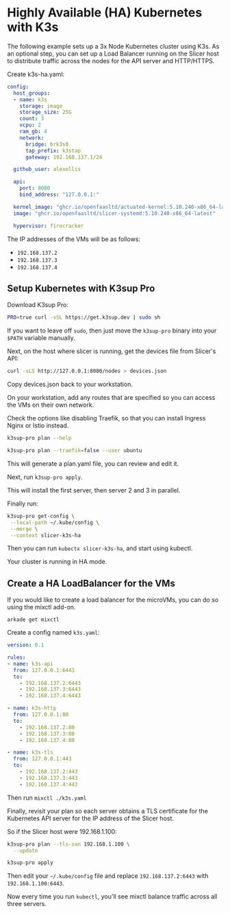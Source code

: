 # Highly Available (HA) Kubernetes with K3s

The following example sets up a 3x Node Kubernetes cluster using K3s. As an optional step, you can set up a Load Balancer running on the Slicer host to distribute traffic across the nodes for the API server and HTTP/HTTPS.

Create k3s-ha.yaml:

```yaml
config:
  host_groups:
  - name: k3s
    storage: image
    storage_size: 25G
    count: 3
    vcpu: 2
    ram_gb: 4
    network:
      bridge: brk3s0
      tap_prefix: k3stap
      gateway: 192.168.137.1/24

  github_user: alexellis

  api:
    port: 8080
    bind_address: "127.0.0.1:"

  kernel_image: "ghcr.io/openfaasltd/actuated-kernel:5.10.240-x86_64-latest"
  image: "ghcr.io/openfaasltd/slicer-systemd:5.10.240-x86_64-latest"

  hypervisor: firecracker
```

The IP addresses of the VMs will be as follows:

* `192.168.137.2`
* `192.168.137.3`
* `192.168.137.4`

## Setup Kubernetes with K3sup Pro

Download K3sup Pro:

```bash
PRO=true curl -sSL https://get.k3sup.dev | sudo sh
```

If you want to leave off `sudo`, then just move the `k3sup-pro` binary into your `$PATH` variable manually.

Next, on the host where slicer is running, get the devices file from Slicer's API:

```bash
curl -sLS http://127.0.0.1:8080/nodes > devices.json
```

Copy devices.json back to your workstation.

On your workstation, add any routes that are specified so you can access the VMs on their own network.

Check the options like disabling Traefik, so that you can install Ingress Nginx or Istio instead.

```bash
k3sup-pro plan --help

k3sup-pro plan --traefik=false --user ubuntu
```

This will generate a plan.yaml file, you can review and edit it.

Next, run `k3sup-pro apply`.

This will install the first server, then server 2 and 3 in parallel.

Finally run:

```bash
k3sup-pro get-config \
 --local-path ~/.kube/config \
 --merge \
 --context slicer-k3s-ha
```

Then you can run `kubectx slicer-k3s-ha`, and start using kubectl.

Your cluster is running in HA mode.

## Create a HA LoadBalancer for the VMs

If you would like to create a load balancer for the microVMs, you can do so using the mixctl add-on.

```
arkade get mixctl
```

Create a config named `k3s.yaml`:

```yaml
version: 0.1

rules:
- name: k3s-api
  from: 127.0.0.1:6443
  to:
    - 192.168.137.2:6443
    - 192.168.137.3:6443
    - 192.168.137.4:6443

- name: k3s-http
  from: 127.0.0.1:80
  to:
    - 192.168.137.2:80
    - 192.168.137.3:80
    - 192.168.137.4:80

- name: k3s-tls
  from: 127.0.0.1:443
  to:
    - 192.168.137.2:443
    - 192.168.137.3:443
    - 192.168.137.4:443
```

Then run `mixctl ./k3s.yaml`

Finally, revisit your plan so each server obtains a TLS certificate for the Kubernetes API server for the IP address of the Slicer host.

So if the Slicer host were 192.168.1.100:

```bash
k3sup-pro plan --tls-san 192.168.1.100 \
  --update

k3sup-pro apply
```

Then edit your `~/.kube/config` file and replace `192.168.137.2:6443` with `192.168.1.100:6443`.

Now every time you run `kubectl`, you'll see mixctl balance traffic across all three servers.

